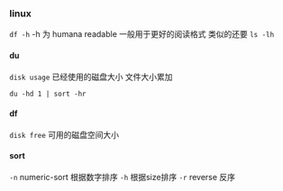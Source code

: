 ### linux
`df -h`
-h 为 humana readable 一般用于更好的阅读格式
类似的还要 
`ls -lh`

#### du
`disk usage` 已经使用的磁盘大小
文件大小累加

`du -hd 1 | sort -hr`

#### df
`disk free` 可用的磁盘空间大小

#### sort
`-n`  numeric-sort 根据数字排序
`-h` 根据size排序
`-r` reverse 反序
